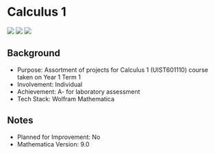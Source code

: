 # Calculus 1
<img src="https://img.shields.io/badge/Language-Indonesian-D5AE22"> <img src="https://img.shields.io/badge/Last Update-30/11/2016-0A7BBC"> <img src="https://img.shields.io/badge/Status-Not Tested-D7624B">

## Background
- Purpose: Assortment of projects for Calculus 1 (UIST601110) course taken on Year 1 Term 1
- Involvement: Individual
- Achievement: A- for laboratory assessment
- Tech Stack: Wolfram Mathematica

## Notes
- Planned for Improvement: No
- Mathematica Version: 9.0